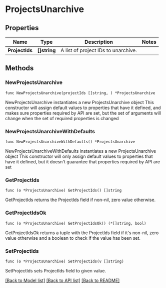 # ProjectsUnarchive

## Properties

Name | Type | Description | Notes
------------ | ------------- | ------------- | -------------
**ProjectIds** | **[]string** | A list of project IDs to unarchive. | 

## Methods

### NewProjectsUnarchive

`func NewProjectsUnarchive(projectIds []string, ) *ProjectsUnarchive`

NewProjectsUnarchive instantiates a new ProjectsUnarchive object
This constructor will assign default values to properties that have it defined,
and makes sure properties required by API are set, but the set of arguments
will change when the set of required properties is changed

### NewProjectsUnarchiveWithDefaults

`func NewProjectsUnarchiveWithDefaults() *ProjectsUnarchive`

NewProjectsUnarchiveWithDefaults instantiates a new ProjectsUnarchive object
This constructor will only assign default values to properties that have it defined,
but it doesn't guarantee that properties required by API are set

### GetProjectIds

`func (o *ProjectsUnarchive) GetProjectIds() []string`

GetProjectIds returns the ProjectIds field if non-nil, zero value otherwise.

### GetProjectIdsOk

`func (o *ProjectsUnarchive) GetProjectIdsOk() (*[]string, bool)`

GetProjectIdsOk returns a tuple with the ProjectIds field if it's non-nil, zero value otherwise
and a boolean to check if the value has been set.

### SetProjectIds

`func (o *ProjectsUnarchive) SetProjectIds(v []string)`

SetProjectIds sets ProjectIds field to given value.



[[Back to Model list]](../README.md#documentation-for-models) [[Back to API list]](../README.md#documentation-for-api-endpoints) [[Back to README]](../README.md)


